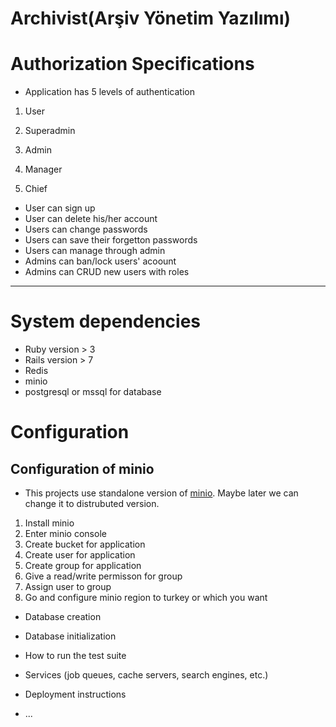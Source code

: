 # Archivist(Arşiv Yönetim Yazılımı)


# Authorization Specifications
- Application has 5 levels of authentication

1. User 

2. Superadmin
3. Admin
4. Manager
5. Chief
- User can sign up
- User can delete his/her  account
- Users can change passwords
- Users can save their forgetton passwords
- Users can manage through admin
- Admins can ban/lock users' acoount
- Admins can CRUD new users with roles 
---
# System dependencies
- Ruby version > 3
- Rails version > 7
- Redis
- minio
- postgresql or mssql for database

#  Configuration 
## Configuration of minio
- This projects use standalone version of [minio](https://docs.min.io/minio/baremetal/installation/deploy-minio-standalone.html). Maybe later we can change it to distrubuted version. 
1. Install minio
2. Enter minio console
3. Create bucket for application
4. Create user for application
5. Create group for application
6. Give a read/write permisson for group
7. Assign user to group
8. Go and configure minio region to turkey or which you want


* Database creation

* Database initialization

* How to run the test suite

* Services (job queues, cache servers, search engines, etc.)

* Deployment instructions

* ...
